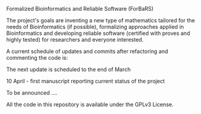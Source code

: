 Formalized Bioinformatics and Reliable Software (ForBaRS)

The project's goals are inventing a new type of mathematics tailored for the needs of Bioinformatics
(if possible), formalizing approaches applied in Bioinformatics and developing reliable software
(certified with proves and highly tested) for researchers and everyone interested.


A current schedule of updates and commits after refactoring and commenting the code
is:

The next update is scheduled to the end of March

10 April - first manuscript reporting current status of the project

To be announced ....


All the code in this repository is available under the GPLv3 License.
